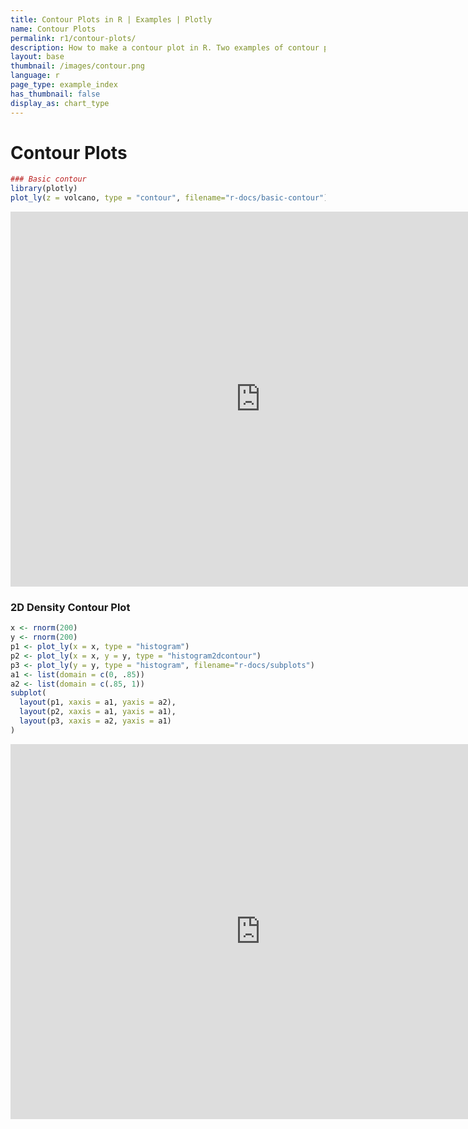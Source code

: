 ```yaml
---
title: Contour Plots in R | Examples | Plotly
name: Contour Plots
permalink: r1/contour-plots/
description: How to make a contour plot in R. Two examples of contour plots of matrices and 2D distributions.
layout: base
thumbnail: /images/contour.png
language: r
page_type: example_index
has_thumbnail: false
display_as: chart_type
---
```



# Contour Plots


```r
### Basic contour
library(plotly)
plot_ly(z = volcano, type = "contour", filename="r-docs/basic-contour")
```

<iframe height="600" id="igraph" scrolling="no" seamless="seamless" src="https://plot.ly/~RPlotBot/209" width="800" frameBorder="0"></iframe>

### 2D Density Contour Plot


```r
x <- rnorm(200)
y <- rnorm(200)
p1 <- plot_ly(x = x, type = "histogram")
p2 <- plot_ly(x = x, y = y, type = "histogram2dcontour")
p3 <- plot_ly(y = y, type = "histogram", filename="r-docs/subplots")
a1 <- list(domain = c(0, .85))
a2 <- list(domain = c(.85, 1))
subplot(
  layout(p1, xaxis = a1, yaxis = a2),
  layout(p2, xaxis = a1, yaxis = a1),
  layout(p3, xaxis = a2, yaxis = a1)
)
```

<iframe height="600" id="igraph" scrolling="no" seamless="seamless" src="https://plot.ly/~RPlotBot/211" width="800" frameBorder="0"></iframe>
